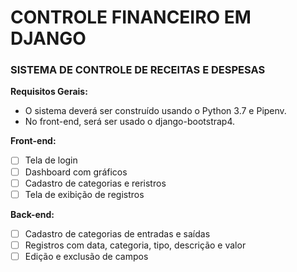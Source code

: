 # CONTROLE FINANCEIRO EM DJANGO

### SISTEMA DE CONTROLE DE RECEITAS E DESPESAS

**Requisitos Gerais:**

* O sistema deverá ser construído usando o Python 3.7 e Pipenv.
* No front-end, será ser usado o django-bootstrap4.

**Front-end:**
- [ ] Tela de login
- [ ] Dashboard com gráficos
- [ ] Cadastro de categorias e reristros
- [ ] Tela de exibição de registros

**Back-end:**
- [ ] Cadastro de categorias de entradas e saídas
- [ ] Registros com data, categoria, tipo, descrição e valor
- [ ] Edição e exclusão de campos
